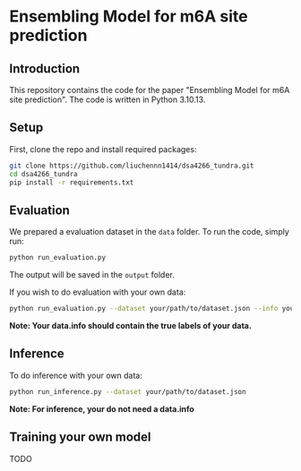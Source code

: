 # Ensembling Model for m6A site prediction

## Introduction
This repository contains the code for the paper "Ensembling Model for m6A site prediction". The code is written in Python 3.10.13.

## Setup
First, clone the repo and install required packages:

```bash
git clone https://github.com/liuchennn1414/dsa4266_tundra.git
cd dsa4266_tundra
pip install -r requirements.txt
```

## Evaluation
We prepared a evaluation dataset in the `data` folder. To run the code, simply run:

```bash
python run_evaluation.py
```
The output will be saved in the `output` folder.

If you wish to do evaluation with your own data:

```bash
python run_evaluation.py --dataset your/path/to/dataset.json --info your/path/to/data.info
```
**Note: Your data.info should contain the true labels of your data.**

## Inference
To do inference with your own data:

```bash
python run_inference.py --dataset your/path/to/dataset.json
```
**Note: For inference, your do not need a data.info**

## Training your own model
TODO